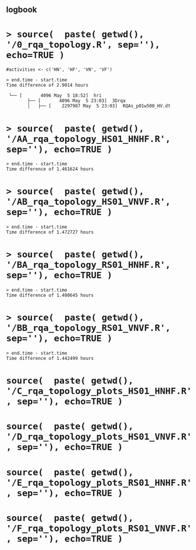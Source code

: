 logbook
---

# `> source(  paste( getwd(), '/0_rqa_topology.R', sep=''), echo=TRUE )`

	#activities <- c('HN', 'HF', 'VN', 'VF')
```
> end.time - start.time
Time difference of 2.9014 hours
```

```
 └── [       4096 May  5 18:52]  hri
        ├── [       4096 May  5 23:03]  3Drqa
        │   ├── [    2297987 May  5 23:03]  RQAs_p01w500_HV.dt
```






# `> source(  paste( getwd(), '/AA_rqa_topology_HS01_HNHF.R', sep=''), echo=TRUE )`


```
> end.time - start.time
Time difference of 1.461624 hours
```



# `> source(  paste( getwd(), '/AB_rqa_topology_HS01_VNVF.R', sep=''), echo=TRUE )`

```
> end.time - start.time
Time difference of 1.472727 hours
```


# `> source(  paste( getwd(), '/BA_rqa_topology_RS01_HNHF.R', sep=''), echo=TRUE )`

```
> end.time - start.time
Time difference of 1.400645 hours
```


# `> source(  paste( getwd(), '/BB_rqa_topology_RS01_VNVF.R', sep=''), echo=TRUE )`

```
> end.time - start.time
Time difference of 1.442499 hours
```





# `source(  paste( getwd(), '/C_rqa_topology_plots_HS01_HNHF.R', sep=''), echo=TRUE )`
# `source(  paste( getwd(), '/D_rqa_topology_plots_HS01_VNVF.R', sep=''), echo=TRUE )`

# `source(  paste( getwd(), '/E_rqa_topology_plots_RS01_HNHF.R', sep=''), echo=TRUE )`
# `source(  paste( getwd(), '/F_rqa_topology_plots_RS01_VNVF.R', sep=''), echo=TRUE )`







